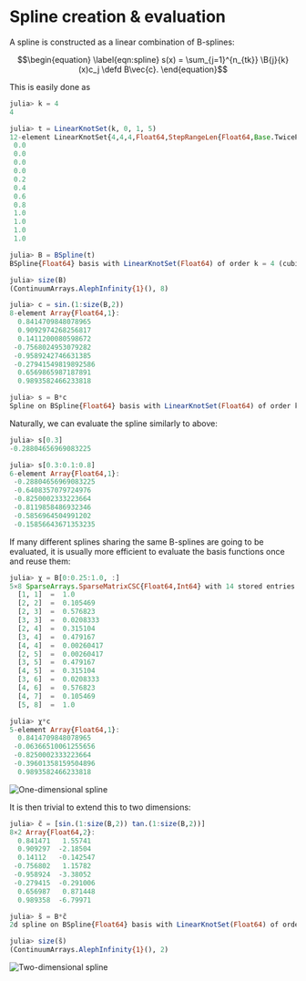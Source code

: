 # Spline creation & evaluation

A spline is constructed as a linear combination of B-splines:

$$\begin{equation}
\label{eqn:spline}
s(x) = \sum_{j=1}^{n_{tk}} \B{j}{k}(x)c_j \defd B\vec{c}.
\end{equation}$$

This is easily done as

```julia
julia> k = 4
4

julia> t = LinearKnotSet(k, 0, 1, 5)
12-element LinearKnotSet{4,4,4,Float64,StepRangeLen{Float64,Base.TwicePrecision{Float64},Base.TwicePrecision{Float64}}}:
 0.0
 0.0
 0.0
 0.0
 0.2
 0.4
 0.6
 0.8
 1.0
 1.0
 1.0
 1.0

julia> B = BSpline(t)
BSpline{Float64} basis with LinearKnotSet(Float64) of order k = 4 (cubic) on 0.0..1.0 (5 intervals)

julia> size(B)
(ContinuumArrays.AlephInfinity{1}(), 8)

julia> c = sin.(1:size(B,2))
8-element Array{Float64,1}:
  0.8414709848078965
  0.9092974268256817
  0.1411200080598672
 -0.7568024953079282
 -0.9589242746631385
 -0.27941549819892586
  0.6569865987187891
  0.9893582466233818

julia> s = B*c
Spline on BSpline{Float64} basis with LinearKnotSet(Float64) of order k = 4 (cubic) on 0.0..1.0 (5 intervals)
```

Naturally, we can evaluate the spline similarly to above:
```julia
julia> s[0.3]
-0.28804656969083225

julia> s[0.3:0.1:0.8]
6-element Array{Float64,1}:
 -0.28804656969083225
 -0.6408357079724976
 -0.8250002333223664
 -0.8119858486932346
 -0.5856964504991202
 -0.15856643671353235
```

If many different splines sharing the same B-splines are going to be
evaluated, it is usually more efficient to evaluate the basis
functions once and reuse them:

```julia
julia> χ = B[0:0.25:1.0, :]
5×8 SparseArrays.SparseMatrixCSC{Float64,Int64} with 14 stored entries:
  [1, 1]  =  1.0
  [2, 2]  =  0.105469
  [2, 3]  =  0.576823
  [3, 3]  =  0.0208333
  [2, 4]  =  0.315104
  [3, 4]  =  0.479167
  [4, 4]  =  0.00260417
  [2, 5]  =  0.00260417
  [3, 5]  =  0.479167
  [4, 5]  =  0.315104
  [3, 6]  =  0.0208333
  [4, 6]  =  0.576823
  [4, 7]  =  0.105469
  [5, 8]  =  1.0

julia> χ*c
5-element Array{Float64,1}:
  0.8414709848078965
 -0.06366510061255656
 -0.8250002333223664
 -0.39601358159504896
  0.9893582466233818
```

![One-dimensional spline](/figures/bsplines/spline-1d.svg)

It is then trivial to extend this to two dimensions:

```julia
julia> c̃ = [sin.(1:size(B,2)) tan.(1:size(B,2))]
8×2 Array{Float64,2}:
  0.841471   1.55741
  0.909297  -2.18504
  0.14112   -0.142547
 -0.756802   1.15782
 -0.958924  -3.38052
 -0.279415  -0.291006
  0.656987   0.871448
  0.989358  -6.79971

julia> s̃ = B*c̃
2d spline on BSpline{Float64} basis with LinearKnotSet(Float64) of order k = 4 (cubic) on 0.0..1.0 (5 intervals)

julia> size(s̃)
(ContinuumArrays.AlephInfinity{1}(), 2)
```

![Two-dimensional spline](/figures/bsplines/spline-2d.svg)
